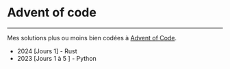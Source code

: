 # Advent of code
---

Mes solutions plus ou moins bien codées à [Advent of Code](https://adventofcode.com/).

- 2024 [Jours 1] - Rust
- 2023 [Jours 1 à 5 ] - Python
